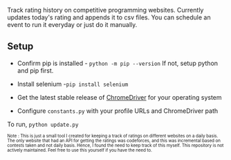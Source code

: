 Track rating history on competitive programming websites. Currently updates today's rating and appends it to csv files. You can schedule an event to run it everyday or just do it manually.

## Setup

- Confirm pip is installed - `python -m pip --version`
  If not, setup python and pip first.

- Install selenium -`pip install selenium`

- Get the latest stable release of [ChromeDriver](https://chromedriver.chromium.org/) for your operating system

- Configure `constants.py` with your profile URLs and ChromeDriver path

To run, `python update.py`

<sup><sub> Note : This is just a small tool I created for keeping a track of ratings on different websites on a daily basis. The only website that had an API for getting the ratings was codeforces, and this was incremental based on contests taken and not daily basis. Hence, I found the need to keep track of this myself. This repository is not actively maintained. Feel free to use this yourself if you have the need to. </sub></sup>
